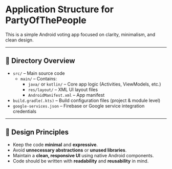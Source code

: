 # Application Structure for PartyOfThePeople

This is a simple Android voting app focused on clarity, minimalism, and clean design.

---

## 📁 Directory Overview

- `src/` – Main source code
  - `main/` – Contains:
    - `java/` or `kotlin/` – Core app logic (Activities, ViewModels, etc.)
    - `res/layout/` – XML UI layout files
    - `AndroidManifest.xml` – App manifest
- `build.gradle(.kts)` – Build configuration files (project & module level)
- `google-services.json` – Firebase or Google service integration credentials

---

## 🧠 Design Principles

- Keep the code **minimal** and **expressive**.
- Avoid **unnecessary abstractions** or **unused libraries**.
- Maintain a **clean, responsive UI** using native Android components.
- Code should be written with **readability** and **reusability** in mind.
